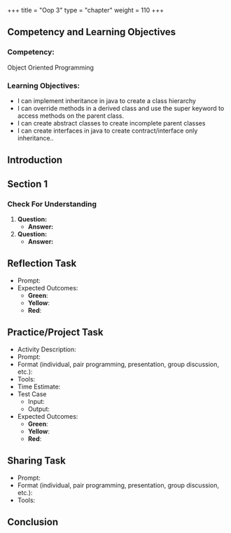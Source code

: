 +++
title = "Oop 3"
type = "chapter"
weight = 110
+++

## Competency and Learning Objectives

### Competency:

Object Oriented Programming

### Learning Objectives:

- I can implement inheritance in java to create a class hierarchy
- I can override methods in a derived class and use the super keyword to access methods on the parent class.
- I can create abstract classes to create incomplete parent classes
- I can create interfaces in java to create contract/interface only inheritance..

## Introduction

## Section 1

### Check For Understanding

1. **Question:** 
    - **Answer:** 
2. **Question:** 
    - **Answer:** 

## Reflection Task

- Prompt:
- Expected Outcomes: 
    - **Green**:
    - **Yellow**:
    - **Red**:

## Practice/Project Task

- Activity Description:
- Prompt:
- Format (individual, pair programming, presentation, group discussion, etc.):
- Tools:
- Time Estimate:
- Test Case
    - Input: 
    - Output:
- Expected Outcomes: 
    - **Green**:
    - **Yellow**:
    - **Red**:

## Sharing Task

- Prompt:
- Format (individual, pair programming, presentation, group discussion, etc.): 
- Tools:

## Conclusion


